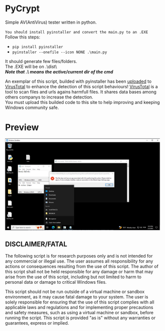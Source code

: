 # PyCrypt
Simple AV(AntiVirus) tester written in python.  

` You should install pyinstaller and convert the main.py to an .EXE `  
Follow this steps:  
  - `pip install pyinstaller`  
  - `pyinstaller --onefile --icon NONE .\main.py`   
    
It should generate few files/folders.   
The .EXE will be on .\dist\  
***Note that .\ means the active/current dir of the cmd***  
  
An exemplar of this script, builded with pyinstaller has been [uploaded](https://www.virustotal.com/gui/file/7dff8f3b19fdd68452e17538fc1e6109be061e527dd897a5338cb4fa800f13aa) to [VirusTotal](https://www.virustotal.com/) to enhance the detection of this script behaviours! 
[VirusTotal](https://www.virustotal.com/) is a tool to scan files and urls agains harmfull files. It shares data bases among others companys to increase the detection.  
You must upload this builded code to this site to help improving and keeping Windows community safe. 
    
# Preview
![preview1](preview.png)      
      
## DISCLAIMER/FATAL  
The following script is for research purposes only and is not intended for any commercial or illegal use. The user assumes all responsibility for any actions or consequences resulting from the use of this script. The author of this script shall not be held responsible for any damage or harm that may arise from the use of this script, including but not limited to harm to personal data or damage to critical Windows files.

This script should not be run outside of a virtual machine or sandbox environment, as it may cause fatal damage to your system. The user is solely responsible for ensuring that the use of this script complies with all applicable laws and regulations and for implementing proper precautions and safety measures, such as using a virtual machine or sandbox, before running the script. This script is provided "as is" without any warranties or guarantees, express or implied.
